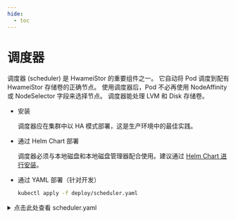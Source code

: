```yaml
---
hide:
  - toc
---
```


# 调度器

调度器 (scheduler) 是 HwameiStor 的重要组件之一。
它自动将 Pod 调度到配有 HwameiStor 存储卷的正确节点。
使用调度器后，Pod 不必再使用 NodeAffinity 或 NodeSelector 字段来选择节点。
调度器能处理 LVM 和 Disk 存储卷。

- 安装

    调度器应在集群中以 HA 模式部署，这是生产环境中的最佳实践。

- 通过 Helm Chart 部署

    调度器必须与本地磁盘和本地磁盘管理器配合使用。建议通过 [Helm Chart 进行安装](../install/deploy-helm.md)。

- 通过 YAML 部署（针对开发）

    ```bash
    kubectl apply -f deploy/scheduler.yaml
    ```

<details>
    <summary>点击此处查看 scheduler.yaml</summary>
    <pre><code>
apiVersion: apps/v1
kind: Deployment
metadata:
  name: hwameistor-scheduler
  namespace: {{ .Release.Namespace }}
spec:
  replicas: {{ .Values.scheduler.replicas }}
  selector:
    matchLabels:
      app: hwameistor-scheduler
  strategy:
    type: Recreate
  template:
    metadata:
      labels:
        app: hwameistor-scheduler
    spec:
      affinity:
        nodeAffinity:
          preferredDuringSchedulingIgnoredDuringExecution:
            - weight: 1
              preference:
                matchExpressions:
                  - key: node-role.kubernetes.io/master
                    operator: Exists
                  - key: node-role.kubernetes.io/control-plane
                    operator: Exists
      containers:
      - args:
        - -v=2
        - --bind-address=0.0.0.0
        - --leader-elect=false
        - --leader-elect-resource-name=hwameistor-scheduler
        - --leader-elect-resource-namespace={{ .Release.Namespace }}
        - --config=/etc/hwameistor/hwameistor-scheduler-config.yaml
        image: {{ .Values.global.hwameistorImageRegistry }}/{{ .Values.scheduler.imageRepository }}:{{ template "hwameistor.scheudlerImageTag" . }}
        imagePullPolicy: IfNotPresent
        name: hwameistor-kube-scheduler
        resources:
          {{- toYaml .Values.scheduler.resources | nindent 12 }}
        terminationMessagePath: /dev/termination-log
        terminationMessagePolicy: File
        volumeMounts:
        - mountPath: /etc/hwameistor/
          name: hwameistor-scheduler-config
          readOnly: true
      volumes:
      - configMap:
          name: hwameistor-scheduler-config 
          items:
          - key: hwameistor-scheduler-config.yaml
            path: hwameistor-scheduler-config.yaml
        name: hwameistor-scheduler-config
      serviceAccountName: hwameistor-admin 
      serviceAccount: hwameistor-admin
      tolerations:
      - key: CriticalAddonsOnly
        operator: Exists
      - effect: NoSchedule
        key: node.kubernetes.io/not-ready
        operator: Exists
      - effect: NoSchedule
        key: node-role.kubernetes.io/master
        operator: Exists
      - effect: NoSchedule
        key: node-role.kubernetes.io/control-plane
        operator: Exists
      - effect: NoSchedule
        key: node.cloudprovider.kubernetes.io/uninitialized
        operator: Exists
    </code></pre>
</details>
